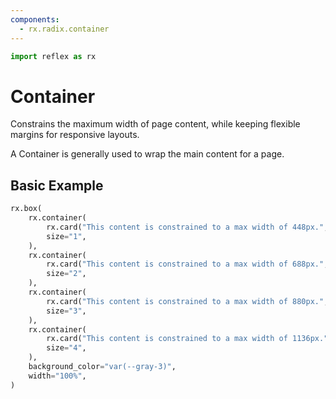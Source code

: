```yaml
---
components:
  - rx.radix.container
---
```


```python exec
import reflex as rx
```

# Container

Constrains the maximum width of page content, while keeping flexible margins
for responsive layouts.

A Container is generally used to wrap the main content for a page.

## Basic Example

```python demo
rx.box(
    rx.container(
        rx.card("This content is constrained to a max width of 448px.", width="100%"),
        size="1",
    ),
    rx.container(
        rx.card("This content is constrained to a max width of 688px.", width="100%"),
        size="2",
    ),
    rx.container(
        rx.card("This content is constrained to a max width of 880px.", width="100%"),
        size="3",
    ),
    rx.container(
        rx.card("This content is constrained to a max width of 1136px.", width="100%"),
        size="4",
    ),
    background_color="var(--gray-3)",
    width="100%",
)
```
